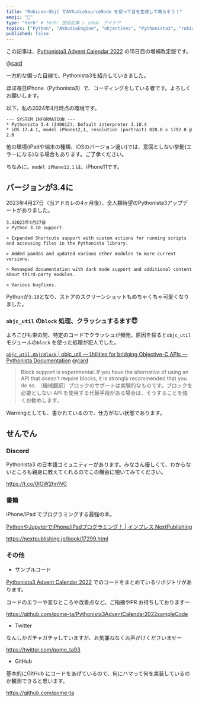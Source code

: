 ```yaml
---
title: "Rubicon-ObjC でAVAudioSourceNode を使って音を生成して鳴らそう！"
emoji: "🎉"
type: "tech" # tech: 技術記事 / idea: アイデア
topics: ["Python", "AVAudioEngine", "objectivec", "Pythonista3", "rubiconobjc", ]
published: false
---
```


この記事は、[Pythonista3 Advent Calendar 2022](https://qiita.com/advent-calendar/2022/pythonista3) の15日目の増補改定版です。

@[card](https://qiita.com/advent-calendar/2022/pythonista3)

一方的な偏った目線で、Pythonista3を紹介していきました。

ほぼ毎日iPhone（Pythonista3）で、コーディングをしている者です。よろしくお願いします。

以下、私の2024年4月時点の環境です。

```sysInfo.log
--- SYSTEM INFORMATION ---
* Pythonista 3.4 (340012), Default interpreter 3.10.4
* iOS 17.4.1, model iPhone12,1, resolution (portrait) 828.0 x 1792.0 @ 2.0 
```


他の環境(iPadや端末の種類、iOSのバージョン違い)では、意図としない挙動(エラーになる)なる場合もあります。ご了承ください。

ちなみに、`model iPhone12,1` は、iPhone11です。

## バージョンが3.4に

2023年4月27日（当アドカレの4ヶ月後）、全人類待望のPythonista3アップデートがありました。

```AppStoreアップデート履歴
3.42023年4月27日
> Python 3.10 support.

> Expanded Shortcuts support with custom actions for running scripts and accessing files in the Pythonista library.

> Added pandas and updated various other modules to more current versions.

> Revamped documentation with dark mode support and additional content about third-party modules.

> Various bugfixes.
```

Pythonが`3.10`となり、ストアのスクリーンショットもめちゃくちゃ可愛くなりました。

### `objc_util` の`block` 処理、クラッシュするます😇

よろこびも束の間、特定のコードでクラッシュが頻発。原因を探ると`objc_util` モジュールの`block` を使った処理が犯人でした。

[`objc_util.ObjCBlock` | objc_util — Utilities for bridging Objective-C APIs — Pythonista Documentation](https://omz-software.com/pythonista/docs-3.4/py3/ios/objc_util.html#objc_util.ObjCBlock)
@[card](https://omz-software.com/pythonista/docs-3.4/py3/ios/objc_util.html#objc_util.ObjCBlock)

> Block support is experimental. If you have the alternative of using an API that doesn’t require blocks, it is strongly recommended that you do so.
> （機械翻訳）ブロックのサポートは実験的なものです。ブロックを必要としない API を使用する代替手段がある場合は、そうすることを強くお勧めします。

Warningとしても、書かれているので、仕方がない状態であります。

## せんでん

### Discord

Pythonista3 の日本語コミュニティーがあります。みなさん優しくて、わからないところも親身に教えてくれるのでこの機会に覗いてみてください。

https://t.co/0IOW2hn1VC

### 書籍

iPhone/iPad でプログラミングする最強の本。

[PythonやJupyterでiPhone/iPadプログラミング！ | インプレス NextPublishing](https://nextpublishing.jp/book/17299.html)

https://nextpublishing.jp/book/17299.html

### その他

- サンプルコード

[Pythonista3 Advent Calendar 2022](https://qiita.com/advent-calendar/2022/pythonista3) でのコードをまとめているリポジトリがあります。

コードのエラーや変なところや改善点など。ご指摘やPR お待ちしておりますー

https://github.com/pome-ta/Pythonista3AdventCalendar2022sampleCode

- Twitter

なんしかガチャガチャしていますが、お気兼ねなくお声がけくださいませー

https://twitter.com/pome_ta93

- GitHub

基本的にGitHub にコードをあげているので、何にハマって何を実装しているのか観測できると思います。

https://github.com/pome-ta
